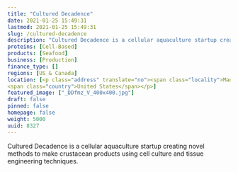 ```yaml
---
title: "Cultured Decadence"
date: 2021-01-25 15:49:31
lastmod: 2021-01-25 15:49:31
slug: /cultured-decadence
description: "Cultured Decadence is a cellular aquaculture startup creating novel methods to make crustacean products using cell culture and tissue engineering techniques."
proteins: [Cell-Based]
products: [Seafood]
business: [Production]
finance_type: []
regions: [US & Canada]
location: [<p class="address" translate="no"><span class="locality">Madison</span>, <span class="postal-code">53715</span><br>
<span class="country">United States</span></p>]
featured_image: ["_DDfmz_V_400x400.jpg"]
draft: false
pinned: false
homepage: false
weight: 5000
uuid: 8327
---
```

<p>Cultured Decadence is a cellular aquaculture startup creating novel methods to make crustacean products using cell culture and tissue engineering techniques.</p>
